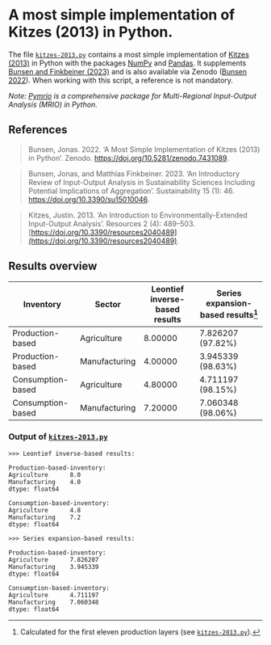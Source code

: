 # A most simple implementation of Kitzes (2013) in Python.

The file [`kitzes-2013.py`](kitzes-2013.py) contains a most simple implementation of [Kitzes (2013)](https://doi.org/10.3390/resources2040489) in Python with the packages [NumPy](https://numpy.org/) and [Pandas](https://pandas.pydata.org/). It supplements [Bunsen and Finkbeiner (2023)](https://doi.org/10.3390/su15010046) and is also available via Zenodo ([Bunsen 2022](https://doi.org/10.5281/zenodo.7431089)). When working with this script, a reference is not mandatory.

_Note: [Pymrio](https://github.com/konstantinstadler/pymrio) is a comprehensive package for Multi-Regional Input-Output Analysis (MRIO) in Python._

## References
> Bunsen, Jonas. 2022. ‘A Most Simple Implementation of Kitzes (2013) in Python’. Zenodo. https://doi.org/10.5281/zenodo.7431089.

> Bunsen, Jonas, and Matthias Finkbeiner. 2023. ‘An Introductory Review of Input-Output Analysis in Sustainability Sciences Including Potential Implications of Aggregation’. Sustainability 15 (1): 46. https://doi.org/10.3390/su15010046.

> Kitzes, Justin. 2013. ‘An Introduction to Environmentally-Extended Input-Output Analysis’. Resources 2 (4): 489–503. [https://doi.org/10.3390/resources2040489](https://doi.org/10.3390/resources2040489).

## Results overview

| Inventory           | Sector        | Leontief inverse-based results | Series expansion-based results[^1] |
|---------------------|---------------|--------------------------------|------------------------------------|
| Production-based    | Agriculture   | 8.00000                        | 7.826207 (97.82%)                  |
| Production-based    | Manufacturing | 4.00000                        | 3.945339 (98.63%)                  |
| Consumption-based   | Agriculture   | 4.80000                        | 4.711197 (98.15%)                  |
| Consumption-based   | Manufacturing | 7.20000                        | 7.060348 (98.06%)                  |

### Output of [`kitzes-2013.py`](kitzes-2013.py)

```Txt
>>> Leontief inverse-based results:

Production-based-inventory:
Agriculture      8.0
Manufacturing    4.0
dtype: float64

Consumption-based-inventory:
Agriculture      4.8
Manufacturing    7.2
dtype: float64

>>> Series expansion-based results:

Production-based-inventory:
Agriculture      7.826207
Manufacturing    3.945339
dtype: float64

Consumption-based-inventory:
Agriculture      4.711197
Manufacturing    7.060348
dtype: float64
```

[^1]: Calculated for the first eleven production layers (see [`kitzes-2013.py`](kitzes-2013.py)).
